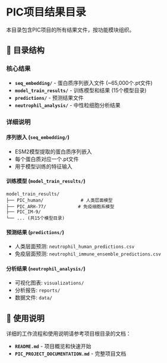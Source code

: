 # PIC项目结果目录

本目录包含PIC项目的所有结果文件，按功能模块组织。

## 📁 目录结构

### 核心结果
- **`seq_embedding/`** - 蛋白质序列嵌入文件 (~65,000个.pt文件)
- **`model_train_results/`** - 训练模型和结果 (15个模型目录)
- **`predictions/`** - 预测结果文件
- **`neutrophil_analysis/`** - 中性粒细胞分析结果

### 详细说明

#### 序列嵌入 (`seq_embedding/`)
- ESM2模型提取的蛋白质序列嵌入
- 每个蛋白质对应一个.pt文件
- 用于模型训练的特征输入

#### 训练模型 (`model_train_results/`)
```
model_train_results/
├── PIC_human/              # 人类层面模型
├── PIC_ARH-77/            # 免疫细胞系模型
├── PIC_IM-9/
└── ... (共15个模型目录)
```

#### 预测结果 (`predictions/`)
- 人类层面预测: `neutrophil_human_predictions.csv`
- 免疫层面预测: `neutrophil_immune_ensemble_predictions.csv`

#### 分析结果 (`neutrophil_analysis/`)
- 可视化图表: `visualizations/`
- 分析报告: `reports/`
- 数据文件: `data/`

## 📖 使用说明

详细的工作流程和使用说明请参考项目根目录的文档：
- **`README.md`** - 项目概览和快速开始
- **`PIC_PROJECT_DOCUMENTATION.md`** - 完整项目文档
